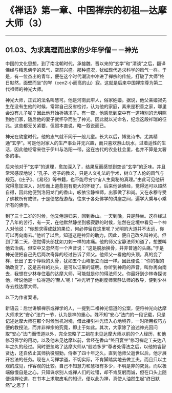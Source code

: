 # 《禅话》第一章、中国禅宗的初祖—达摩大师（3）

------

## 01.03、为求真理而出家的少年学僧－－神光

中国的文化思想，到了南北朝时代，承接魏、晋以来的“玄学”和“清谈”之后，翻译佛经与精思佛学的风气，空前兴盛。那种盛况，犹如现代追求科学的风气一样。于是，有一位杰出的青年，便在这个时代潮流中冲进了禅宗的传统，打破了大师“终日默然，面壁而坐”的岑（cen2:小而高的山）寂。这就是后来中国禅宗尊为第二代祖师的神光大师。

神光大师，正式的法名叫慧可。他是河南武牢人，俗家姓姬。据说，他父亲姬寂先生在没有生他的时候，常常自己反省检讨，认为他的家庭，素来是积善之家，哪里会没有儿子呢？因此他开始祈祷求子。有一夜，他感觉到空中有一道特别的光明照到他们家，随后他的妻子就怀孕而生了神光。因此就以光命名，纪念这段祥瑞的征兆。这些都无关紧要，但照本直说，略一叙说而已。

神光在幼童时代，他的志气就不同于一般儿童。长大以后，博览诗书，尤其精通“玄学”。可是他对家人的生产事业并无兴趣，而只喜欢游山玩水，过着适性的生活，因此他经常来往于伊川与洛阳一带。这在古代的农业社会里，也并不算是太奢侈的事。

后来他对于“玄学”的道理，愈加深入了，结果反而感觉到空谈“玄学”的乏味。并且常常感叹地说：“孔子、老子的教义，只是人文礼法的学术，树立了人伦的风气与规范。《庄子》、《易经》等书籍，也不能尽穷宇宙人生奥秘的真理。”由此可见他研究得愈加深入，对形而上道愈抱有更大的怀疑了。后来他读佛经，觉得还可以超然自得，因此他便到洛阳龙门的香山，皈依宝静禅师，出家做了和尚。又在永穆寺受了佛教所有戒律，于是便悠哉游哉，往来于各处佛学的讲座之间，遍学大乘与小乘所有的佛学。

到了三十二岁的时候，他又倦游归来，回到香山。一天到晚，只是静坐。这样经过了八年的苦行，有一天，在他默然静坐到极寂静的时候，忽然在定境中看见一个神人对他说：“你想求得成就的果位，何必停留在这里呢？光明的大道并不太远，你可以再向南去。”他听了以后，知道这是神异的助力，因此，便自己改名叫神光。但到了第二天，便觉得头部犹如刀刺一样的疼痛。他的师父宝静法师知道了，想要叫他去治病。但空中又忽然有一个声音说：“这是脱胎换骨，并非普通的头痛。”于是神光便把自己先后两次奇异的经过告诉了师父。他师父一看他的头顶，真的变了样，长出了五个峥嵘的头骨，犹如五个山峰挺立而出一样。因此便说：“你的相的确改变了，这是吉祥的兆头，是可以证果的证明。你听到神奇的声音，叫你再向南去，我想在少林寺住着的达摩大师，可能就是你的得法师父。你最好到少林寺探访他，听说他是一位得道的‘至人’呢！”神光听了他剃度师宝静法师的教导，便到少林寺去找达摩大师。

以下为作者案语。

新语云：后世讲解禅宗或禅学的人，一提到二祖神光悟道的公案，便将神光向达摩大师求乞“安心”法门一节，认为是禅的重心。殊不知“安心”法门的一段记载，只是记述达摩大师在那个时候当机对境，借此接引神光悟入心地境界，一时所用权巧方便的教授法，而并非禅宗的究竟，即止于如此。其次，大家除了追述神光因问取“安心”法门而悟道以外，完全忽略了二祖在未见达摩大师以前的个人经历，和他修习佛学的用功，以及他未见达摩以前，曾经在香山“终日宴坐”修习禅定工夫达八年之久的经过。同时更忽略了达摩大师从“般若多罗”尊者处得法之后，以他的睿智贤达，还自依止其师执役服勤，侍奉了四十年之久。直到他师父逝世以后，他才展开宏法的任务。现在人习禅学道，不切实际，不肯脚踏实地去做工夫，而且只以主观的成见，作客观的比较。自己不知慧力和慧根有多少，不明是非的究竟，而以极端傲慢自是之心，只知诛求别人或禅人们的过错，却不肯反躬而诚，但在口头上随便谈禅论道，在书本上求取皮毛的知识，便以此为禅，真使人油然生起“终日默然”之思了！
